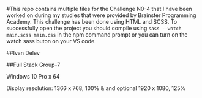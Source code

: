#This repo contains multiple files for the Challenge N0-4 that I have been worked on during my studies that were provided by Brainster Programming Academy. This challenge has been done using HTML and SCSS. To successfully open the project you should compile using ``sass --watch main.scss main.css`` in the npm command prompt or you can turn on the watch sass buton on your VS code.

##Ivan Delev

##Full Stack Group-7

Windows 10 Pro x 64

Display resolution: 1366 x 768, 100% &
and optional 1920 x 1080, 125%
